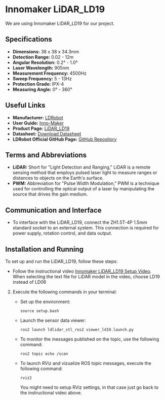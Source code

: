 # Innomaker LiDAR_LD19
We are using Innomaker LiDAR_LD19 for our project. 

## Specifications
- **Dimensions:** 38 x 38 x 34.3mm
- **Detection Range:** 0.02 - 12m
- **Angular Resolution:** 0.2° - 1.0°
- **Laser Wavelength:** 905nm
- **Measurement Frequency:** 4500Hz
- **Sweep Frequency:** 5 - 13Hz
- **Protection Grade:** IPX-4
- **Measuring Angle:** 0° - 360°

## Useful Links
- **Manufacturer:** [LDRobot](https://www.ldrobot.com)
- **User Guide:** [Inno-Maker](https://www.inno-maker.com)
- **Product Page:** [LiDAR_LD19](https://www.inno-maker.com/product/lidar-ld06/)
- **Datasheet:** [Download Datasheet](https://www.inno-maker.com/wp-content/uploads/2020/11/LDROBOT_LD06_Datasheet.pdf)
- **LDRobot Official GitHub Page:** [GitHub Repository](https://github.com/ldrobotSensorTeam/)

## Terms and Abbreviations

- **LiDAR:** Short for "Light Detection and Ranging," LiDAR is a remote sensing method that employs pulsed laser light to measure ranges or distances to objects on the Earth's surface.
- **PWM:** Abbreviation for "Pulse Width Modulation," PWM is a technique used for controlling the optical output of a laser by manipulating the source that drives the gain medium.

## Communication and Interface
- To interface with the LiDAR_LD19, connect the ZH1.5T-4P 1.5mm standard socket to an external system. This connection is required for power supply, rotation control, and data output.

## Installation and Running
To set up and run the LiDAR_LD19, follow these steps:
- Follow the instructional video [Innomaker LiDAR_LD19 Setup Video](https://www.youtube.com/watch?v=OJWAsV6-0GE). When selecting the text file for LiDAR model in the video, choose LD19 instead of LD06
2. Execute the following commands in your terminal:
    - Set up the environment:
        ```
        source setup.bash
        ```

    - Launch the sensor data viewer:
        ```
        ros2 launch ldlidar_stl_ros2 viewer_ld19.launch.py
        ```

    - To monitor the messages published on the topic, use the following command:
        ```
        ros2 topic echo /scan
        ```
    - To launch RViz and vizualize ROS topic messages, execute the following command:
        ```
        rviz2
        ```     
        You might need to setup RViz settings, in that case just go back to the instructional video above.
